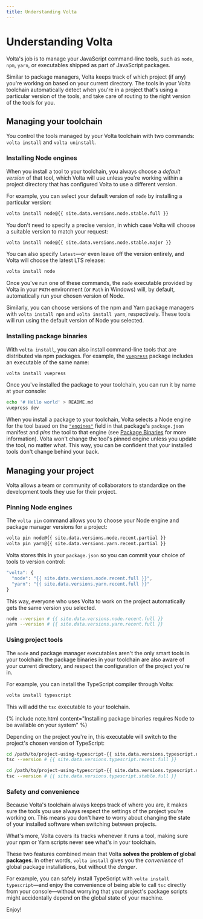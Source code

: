 ```yaml
---
title: Understanding Volta
---
```


# Understanding Volta

Volta's job is to manage your JavaScript command-line tools, such as `node`, `npm`, `yarn`, or executables shipped as part of JavaScript packages.

Similar to package managers, Volta keeps track of which project (if any) you're working on based on your current directory. The tools in your Volta toolchain automatically detect when you're in a project that's using a particular version of the tools, and take care of routing to the right version of the tools for you.

## Managing your toolchain

You control the tools managed by your Volta toolchain with two commands: `volta install` and `volta uninstall`.

### Installing Node engines

When you install a tool to your toolchain, you always choose a _default version_ of that tool, which Volta will use unless you're working within a project directory that has configured Volta to use a different version.

For example, you can select your default version of `node` by installing a particular version:

```sh
volta install node@{{ site.data.versions.node.stable.full }}
```

You don't need to specify a precise version, in which case Volta will choose a suitable version to match your request:

```sh
volta install node@{{ site.data.versions.node.stable.major }}
```

You can also specify `latest`—or even leave off the version entirely, and Volta will choose the latest LTS release:

```sh
volta install node
```

Once you've run one of these commands, the `node` executable provided by Volta in your `PATH` environment (or `Path` in Windows) will, by default, automatically run your chosen version of Node.

Similarly, you can choose versions of the npm and Yarn package managers with `volta install npm` and `volta install yarn`, respectively. These tools will run using the default version of Node you selected.

### Installing package binaries

With `volta install`, you can also install command-line tools that are distributed via npm packages. For example, the [`vuepress`](https://www.npmjs.com/package/vuepress) package includes an executable of the same name:

```sh
volta install vuepress
```

Once you've installed the package to your toolchain, you can run it by name at your console:

```sh
echo '# Hello world' > README.md
vuepress dev
```

When you install a package to your toolchain, Volta selects a Node engine for the tool based on the [`"engines"`](https://docs.npmjs.com/files/package.json#engines) field in that package's `package.json` manifest and _pins_ the tool to that engine (see [Package Binaries](/advanced/packages#pinned-node-version) for more information). Volta won't change the tool's pinned engine unless you update the tool, no matter what. This way, you can be confident that your installed tools don't change behind your back.

## Managing your project

Volta allows a team or community of collaborators to standardize on the development tools they use for their project.

### Pinning Node engines

The `volta pin` command allows you to choose your Node engine and package manager versions for a project:

```sh
volta pin node@{{ site.data.versions.node.recent.partial }}
volta pin yarn@{{ site.data.versions.yarn.recent.partial }}
```

Volta stores this in your `package.json` so you can commit your choice of tools to version control:

```javascript
"volta": {
  "node": "{{ site.data.versions.node.recent.full }}",
  "yarn": "{{ site.data.versions.yarn.recent.full }}"
}
```

This way, everyone who uses Volta to work on the project automatically gets the same version you selected.

```sh
node --version # {{ site.data.versions.node.recent.full }}
yarn --version # {{ site.data.versions.yarn.recent.full }}
```

### Using project tools

The `node` and package manager executables aren't the only smart tools in your toolchain: the package binaries in your toolchain are also aware of your current directory, and respect the configuration of the project you're in.

For example, you can install the TypeScript compiler through Volta:

```sh
volta install typescript
```

This will add the `tsc` executable to your toolchain.

{% include note.html content="Installing package binaries requires Node to be available on your system" %}

Depending on the project you're in, this executable will switch to the project's chosen version of TypeScript:

```sh
cd /path/to/project-using-typescript-{{ site.data.versions.typescript.recent.full }}
tsc --version # {{ site.data.versions.typescript.recent.full }}

cd /path/to/project-using-typescript-{{ site.data.versions.typescript.stable.full }}
tsc --version # {{ site.data.versions.typescript.stable.full }}
```

### Safety _and_ convenience

Because Volta's toolchain always keeps track of where you are, it makes sure the tools you use always respect the settings of the project you're working on. This means you don't have to worry about changing the state of your installed software when switching between projects.

What's more, Volta covers its tracks whenever it runs a tool, making sure your npm or Yarn scripts never see what's in your toolchain.

These two features combined mean that Volta **solves the problem of global packages**. In other words, `volta install` gives you the _convenience_ of global package installations, but without the _danger_.

For example, you can safely install TypeScript with `volta install typescript`—and enjoy the convenience of being able to call `tsc` directly from your console—without worrying that your project's package scripts might accidentally depend on the global state of your machine.

Enjoy!
